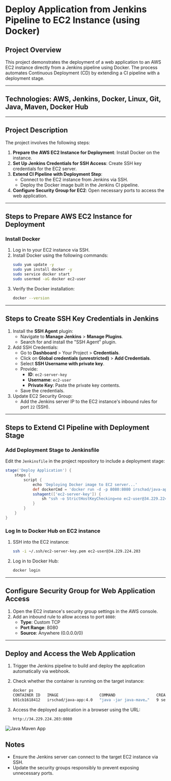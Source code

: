 # Deploy Application from Jenkins Pipeline to EC2 Instance (using Docker)

## Project Overview
This project demonstrates the deployment of a web application to an AWS EC2 instance directly from a Jenkins pipeline using Docker. The process automates Continuous Deployment (CD) by extending a CI pipeline with a deployment stage.

---

## Technologies: **AWS, Jenkins, Docker, Linux, Git, Java, Maven, Docker Hub**

---

## Project Description
The project involves the following steps:
1. **Prepare the AWS EC2 Instance for Deployment**: Install Docker on the instance.
2. **Set Up Jenkins Credentials for SSH Access**: Create SSH key credentials for the EC2 server.
3. **Extend CI Pipeline with Deployment Step**:
   - Connect to the EC2 instance from Jenkins via SSH.
   - Deploy the Docker image built in the Jenkins CI pipeline.
4. **Configure Security Group for EC2**: Open necessary ports to access the web application.

---

## Steps to Prepare AWS EC2 Instance for Deployment

### Install Docker
1. Log in to your EC2 instance via SSH.
2. Install Docker using the following commands:
   ```bash
   sudo yum update -y
   sudo yum install docker -y
   sudo service docker start
   sudo usermod -aG docker ec2-user
   ```
3. Verify the Docker installation:
   ```bash
   docker --version
   ```

---

## Steps to Create SSH Key Credentials in Jenkins
1. Install the **SSH Agent** plugin:
   - Navigate to **Manage Jenkins** > **Manage Plugins**.
   - Search for and install the "SSH Agent" plugin.
2. Add SSH Credentials:
   - Go to **Dashboard** > Your Project > **Credentials**.
   - Click on **Global credentials (unrestricted)** > **Add Credentials**.
   - Select **SSH Username with private key**.
   - Provide:
     - **ID**: `ec2-server-key`
     - **Username**: `ec2-user`
     - **Private Key**: Paste the private key contents.
   - Save the credentials.
3. Update EC2 Security Group:
   - Add the Jenkins server IP to the EC2 instance's inbound rules for port `22` (SSH).

---

## Steps to Extend CI Pipeline with Deployment Stage

### Add Deployment Stage to Jenkinsfile
 Edit the `Jenkinsfile` in the project repository to include a deployment stage:
   ```groovy
   stage('Deploy Application') {
       steps {
           script {
               echo 'Deploying Docker image to EC2 server...'
               def dockerCmd = 'docker run -d -p 8080:8080 irschad/java-app:4.0'
               sshagent(['ec2-server-key']) {
                   sh "ssh -o StrictHostKeyChecking=no ec2-user@34.229.224.203 ${dockerCmd}"
               }
           }
       }
   }
   ```

### Log In to Docker Hub on EC2 instance
1. SSH into the EC2 instance:
   ```bash
   ssh -i ~/.ssh/ec2-server-key.pem ec2-user@34.229.224.203
   ```

2. Log in to Docker Hub:
   ```bash
   docker login
   ```

---

## Configure Security Group for Web Application Access
1. Open the EC2 instance's security group settings in the AWS console.
2. Add an inbound rule to allow access to port `8080`:
   - **Type**: Custom TCP
   - **Port Range**: 8080
   - **Source**: Anywhere (0.0.0.0/0)

---

## Deploy and Access the Web Application
1. Trigger the Jenkins pipeline to build and deploy the application automatically via webhook.
2. Check whether the container is running on the target instance:
   ```bash
   docker ps 
   CONTAINER ID   IMAGE                  COMMAND                  CREATED         STATUS         PORTS                                       NAMES
   b91cb1618412   irschad/java-app:4.0   "java -jar java-mave…"   9 seconds ago   Up 8 seconds   0.0.0.0:8080->8080/tcp, :::8080->8080/tcp   confident_li
   ```
   
3. Access the deployed application in a browser using the URL:
   ```
   http://34.229.224.203:8080
   ```
  ![Java Maven App](https://github.com/user-attachments/assets/1d3f4589-7c85-40bc-912b-f78e5adc3a57)


## Notes
- Ensure the Jenkins server can connect to the target EC2 instance via SSH.
- Update the security groups responsibly to prevent exposing unnecessary ports.


